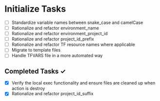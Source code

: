 # Initialize Tasks

- [ ] Standardize variable names between snake_case and camelCase
- [ ] Rationalize and refactor environment_name
- [ ] Rationalize and refactor environment_project_id
- [ ] Rationalize and refactor project_id_prefix
- [ ] Rationalize and refactor TF resource names where applicable
- [ ] Migrate to template files
- [ ] Handle TFVARS file in a more automated way

## Completed Tasks ✓

- [x] Verify the local exec functionality and ensure files are cleaned up when
      action is destroy
- [x] Rationalize and refactor project_id_suffix

